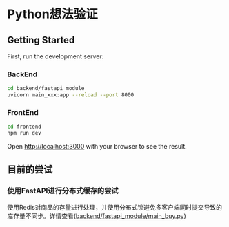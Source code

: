 # Python想法验证


## Getting Started

First, run the development server:

### BackEnd
```bash
cd backend/fastapi_module
uvicorn main_xxx:app --reload --port 8000
```

### FrontEnd
```bash
cd frontend
npm run dev
```

Open [http://localhost:3000](http://localhost:3000) with your browser to see the result.

## 目前的尝试
### 使用FastAPI进行分布式缓存的尝试
使用Redis对商品的存量进行处理，并使用分布式锁避免多客户端同时提交导致的库存量不同步。详情查看([backend/fastapi_module/main_buy.py](https://github.com/Anlans/tiny_tools_module/blob/main/backend/fastapi_module/main_buy.py))
